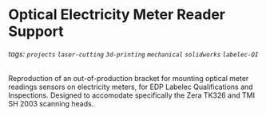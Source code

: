 # Optical Electricity Meter Reader Support

###### tags: `projects` `laser-cutting` `3d-printing` `mechanical` `solidworks` `labelec-QI`

Reproduction of an out-of-production bracket for mounting optical meter readings sensors on electricity meters, for EDP Labelec Qualifications and Inspections.  Designed to accomodate specifically the Zera TK326 and TMI SH 2003 scanning heads.  

